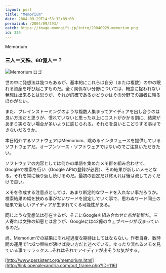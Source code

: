 ```yaml
---
layout: post
title: "Memorium"
date: 2004-09-29T14:58:32+09:00
permalink: /2004/09/293/
catch: https://image.moongift.jp/intro/20040929-memorium.png
id: 336
---
```

Memorium  
<!--more-->

### 三人＝文殊、60億人＝？
  

![Memorium ロゴ](https://image.moongift.jp/intro/20040929-memorium.png "Memorium ロゴ")

  

世の中に発想法は幾つもあるが、基本的にこれらは自分（または複数）の中の眠れる資産を呼び起こすものだ。全く関係ない分野については、概念に捉われない発想は出来るとは思うが、それが的確であるかどうかはその分野での識者に頼るほかがない。

  

また、ブレインストーミングのような複数人集まってアイディアを出し合うのは良い方法だと思うが、慣れていないと思った以上にコストがかかる割に、結果があまり実らない場合が多いように感じられる。それらを良いとこどりする事はできないだろうか。

  

本日紹介するソフトウェアはMemorium、眺めるインタフェースを提供しているソフトウェアだ。オープンソース・ソフトウェアではないのでご注意いただきたい。

  

ソフトウェアの内容としては何かの単語を集めたメモ群を組み合わせて、Googleで検索を行い（Google APIの登録が必要）、その結果が新しいメモとなる。それを常に繰り返し続けるのだ。最初の設定だけ終えれば後は流しておくだけで良い。

  

メモを作成する注意点としては、あまり断定的なワードを入れない事だろうか。検索結果の幅を狭める事がないワードを設定していく事で、思わぬワード同士の結果で新しいアイディアが生まれてくる可能性がある。

  

同じような発想法は存在するが、そこにGoogleを組み合わせた点が新鮮だ。三人寄れば文殊の知恵とは言うが、Googleには42億のウェブページが収まっているのだ。

  

尚、Memoriumでの結果にそれ程過度な期待はしてはならない。作者自身、数時間の運用で1つ2つ興味が沸けば良い方だと述べている。ゆったり流れるメモを見ている事でリラックス…それはそれでアイディアが出そうな気がする。

  

[http://www.persistent.org/memorium.html](http://link.openalexandria.com/out_frame.php?ID=116)

